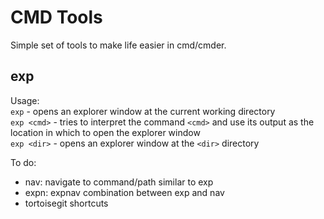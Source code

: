 # CMD Tools #
Simple set of tools to make life easier in cmd/cmder.

## exp ##
Usage:  
`exp` - opens an explorer window at the current working directory  
`exp <cmd>` - tries to interpret the command `<cmd>` and use its output as the location in which to open the explorer window  
`exp <dir>` - opens an explorer window at the `<dir>` directory  

To do:
- nav: navigate to command/path similar to exp
- expn: expnav combination between exp and nav
- tortoisegit shortcuts